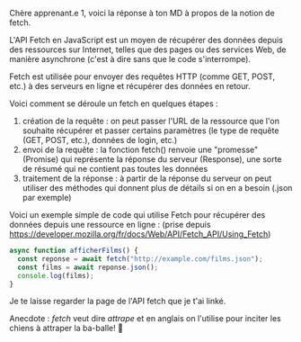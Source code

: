 Chère apprenant.e 1, voici la réponse à ton MD à propos de la notion de fetch.

L'API Fetch en JavaScript est un moyen de récupérer des données depuis des ressources sur Internet, telles que des pages ou des services Web, de manière asynchrone (c'est à dire sans que le code s'interrompe).

Fetch est utilisée pour envoyer des requêtes HTTP (comme GET, POST, etc.) à des serveurs en ligne et récupérer des données en retour.

Voici comment se déroule un fetch en quelques étapes :

1. création de la requête : on peut passer l'URL de la ressource que l'on souhaite récupérer et passer certains paramètres (le type de requête (GET, POST, etc.), données de login, etc.)
2. envoi de la requête : la fonction fetch() renvoie une "promesse" (Promise) qui représente la réponse du serveur (Response), une sorte de résumé qui ne contient pas toutes les données
3. traitement de la réponse : à partir de la réponse du serveur on peut utiliser des méthodes qui donnent plus de détails si on en a besoin (.json par exemple)

Voici un exemple simple de code qui utilise Fetch pour récupérer des données depuis une ressource en ligne : (prise depuis https://developer.mozilla.org/fr/docs/Web/API/Fetch_API/Using_Fetch)

```javascript
async function afficherFilms() {
  const reponse = await fetch("http://example.com/films.json");
  const films = await reponse.json();
  console.log(films);
}
```

Je te laisse regarder la page de l'API fetch que je t'ai linké.

Anecdote : *fetch* veut dire *attrape* et en anglais on l'utilise pour inciter les chiens à attraper la ba-balle! 🤣 
